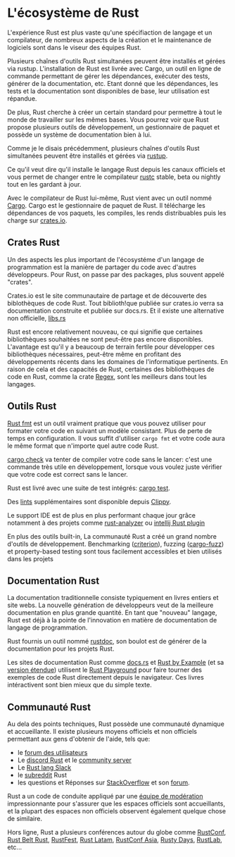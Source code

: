 # L'écosystème de Rust

L'expérience Rust est plus vaste qu'une spécifiaction de langage et un compilateur, de nombreux aspects de la création et le maintenance de logiciels sont dans le viseur des équipes Rust.

Plusieurs chaînes d'outils Rust simultanées peuvent être installés et gérées via rustup. L'installation de Rust est livrée avec Cargo, un outil en ligne de commande permettant de gérer les dépendances, exécuter des tests, générer de la documentation, etc. Etant donné que les dépendances, les tests et la documentation sont disponibles de base, leur utilisation est répandue.

De plus, Rust cherche à créer un certain standard pour permettre à tout le monde de travailler sur les mêmes bases. Vous pourrez voir que Rust propose plusieurs outils de développement, un gestionnaire de paquet et possède un système de documentation bien à lui.

Comme je le disais précédemment, plusieurs chaînes d'outils Rust simultanées peuvent être installés et gérées via [rustup]().

Ce qu'il veut dire qu'il installe le langage Rust depuis les canaux officiels et vous permet de changer entre le compilateur [rustc]() stable, beta ou nightly tout en les gardant à jour.

Avec le compilateur de Rust lui-même, Rust vient avec un outil nommé [Cargo](). Cargo est le gestionnaire de paquet de Rust. Il télécharge les dépendances de vos paquets, les compiles, les rends distribuables puis les charge sur [crates.io]().

## Crates Rust

Un des aspects les plus important de l'écosystéme d'un langage de programmation est la manière de partager du code avec d'autres développeurs. Pour Rust, on passe par des packages, plus souvent appelé "crates".

Crates.io est le site communautaire de partage et de découverte des biblothèques de code Rust. Tout biblioth!que publiée sur crates.io verra sa documentation construite et publiée sur docs.rs. Et il existe une alternative non officielle, [libs.rs](https://lib.rs/)

Rust est encore relativement nouveau, ce qui signifie que certaines bibliothèques souhaitées ne sont peut-être pas encore disponibles. L'avantage est qu'il y a beaucoup de terrain fertile pour développer ces bibliothèques nécessaires, peut-être même en profitant des développements récents dans les domaines de l'informatique pertinents. En raison de cela et des capacités de Rust, certaines des bibliothèques de code en Rust, comme la crate [Regex](https://github.com/rust-lang/regex), sont les meilleurs dans tout les langages.

## Outils Rust

[Rust fmt]() est un outil vraiment pratique que vous pouvez utiliser pour formater votre code en suivant un modèle consistant. Plus de perte de temps en configuration.
Il vous suffit d'utiliser `cargo fmt` et votre code aura le même format que n'importe quel autre code Rust.

[cargo check]() va tenter de compiler votre code sans le lancer: c'est une commande très utile en développement, lorsque vous voulez juste vérifier que votre code est correct sans le lancer.

Rust est livré avec une suite de test intégrés: [cargo test]().

Des [lints](https://en.wikipedia.org/wiki/Lint_(software)) supplémentaires sont disponible depuis [Clippy](https://github.com/rust-lang/rust-clippy).

Le support IDE est de plus en plus performant chaque jour grâce notamment à des projets comme [rust-analyzer]() ou [intellij Rust plugin]()

En plus des outils built-in, La communauté Rust a créé un grand nombre d'outils de développement. Benchmarking ([criterion](https://bheisler.github.io/criterion.rs/book/index.html)), fuzzing ([cargo-fuzz](https://rust-fuzz.github.io/book/cargo-fuzz.html)) et property-based testing sont tous facilement accessibles et bien utilisés dans les projets

## Documentation Rust

La documentation traditionnelle consiste typiquement en livres entiers et site webs. La nouvelle génération de développeurs veut de la meilleure documentation en plus grande quantité. En tant que "nouveau" langage, Rust est déjà à la pointe de l'innovation en matière de documentation de langage de programmation.

Rust fournis un outil nommé [rustdoc](), son boulot est de générer de la documentation pour les projets Rust.

Les sites de documentation Rust comme [docs.rs](http://docs.rs/) et [Rust by Example](https://doc.rust-lang.org/rust-by-example/) (et sa [version étendue](https://rust-by-example-ext.com/)) utilisent le [Rust Playground](https://play.rust-lang.org/) pour faire tourner des exemples de code Rust directement depuis le navigateur. Ces livres intéractivent sont bien mieux que du simple texte.

## Communauté Rust

Au dela des points techniques, Rust possède une communauté dynamique et accueillante. Il existe plusieurs moyens officiels et non officiels permettant aux gens d'obtenir de l'aide, tels que:

* le [forum des utilisateurs]()
* Le [discord Rust]() et le [community server]()
* Le [Rust lang Slack]()
* le [subreddit]() Rust
* les questions et Réponses sur [StackOverflow]() et son [forum]().

Rust a un code de conduite appliqué par une [équipe de modération]() impressionnante pour s'assurer que les espaces officiels sont accueillants, et la plupart des espaces non officiels observent également quelque chose de similaire.

Hors ligne, Rust a plusieurs conférences autour du globe comme [RustConf](https://rustconf.com/), [Rust Belt Rust](), [RustFest](), [Rust Latam](), [RustConf Asia](), [Rusty Days](), [RustLab](), etc...
